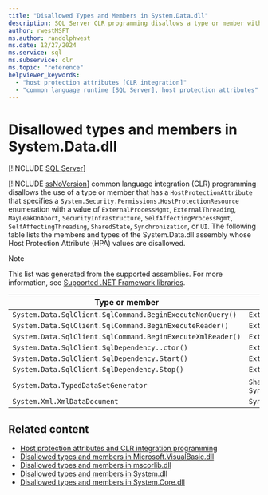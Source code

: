 ```yaml
---
title: "Disallowed Types and Members in System.Data.dll"
description: SQL Server CLR programming disallows a type or member with certain values for the HostProtectionResource enum. This article lists System.Data.dll disallowed values.
author: rwestMSFT
ms.author: randolphwest
ms.date: 12/27/2024
ms.service: sql
ms.subservice: clr
ms.topic: "reference"
helpviewer_keywords:
  - "host protection attributes [CLR integration]"
  - "common language runtime [SQL Server], host protection attributes"
---
```

# Disallowed types and members in System.Data.dll

[!INCLUDE [SQL Server](../../includes/applies-to-version/sqlserver.md)]

[!INCLUDE [ssNoVersion](../../includes/ssnoversion-md.md)] common language integration (CLR) programming disallows the use of a type or member that has a `HostProtectionAttribute` that specifies a `System.Security.Permissions.HostProtectionResource` enumeration with a value of `ExternalProcessMgmt`, `ExternalThreading`, `MayLeakOnAbort`, `SecurityInfrastructure`, `SelfAffectingProcessMgmt`, `SelfAffectingThreading`, `SharedState`, `Synchronization`, or `UI`. The following table lists the members and types of the System.Data.dll assembly whose Host Protection Attribute (HPA) values are disallowed.

> [!NOTE]  
> This list was generated from the supported assemblies. For more information, see [Supported .NET Framework libraries](../clr-integration/database-objects/supported-net-framework-libraries.md).

| Type or member | HPA values |
| --- | --- |
| `System.Data.SqlClient.SqlCommand.BeginExecuteNonQuery()` | `ExternalThreading` |
| `System.Data.SqlClient.SqlCommand.BeginExecuteReader()` | `ExternalThreading` |
| `System.Data.SqlClient.SqlCommand.BeginExecuteXmlReader()` | `ExternalThreading` |
| `System.Data.SqlClient.SqlDependency..ctor()` | `ExternalThreading` |
| `System.Data.SqlClient.SqlDependency.Start()` | `ExternalThreading` |
| `System.Data.SqlClient.SqlDependency.Stop()` | `ExternalThreading` |
| `System.Data.TypedDataSetGenerator` | `SharedState`, `Synchronization` |
| `System.Xml.XmlDataDocument` | `Synchronization` |

## Related content

- [Host protection attributes and CLR integration programming](host-protection-attributes-and-clr-integration-programming.md)
- [Disallowed types and members in Microsoft.VisualBasic.dll](disallowed-types-and-members-in-microsoft-visualbasic-dll.md)
- [Disallowed types and members in mscorlib.dll](disallowed-types-and-members-in-mscorlib-dll.md)
- [Disallowed types and members in System.dll](disallowed-types-and-members-in-system-dll.md)
- [Disallowed types and members in System.Core.dll](disallowed-types-and-members-in-system-core-dll.md)
